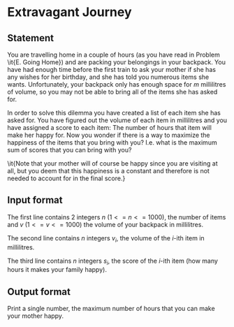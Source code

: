 # Extravagant Journey

## Statement

You are travelling home in a couple of hours (as you have read in Problem \it{E. Going Home}) and are packing your belongings in your backpack. You have had enough time before the first train to ask your mother if she has any wishes for her birthday, and she has told you numerous items she wants. Unfortunately, your backpack only has enough space for $m$ millilitres of volume, so you may not be able to bring all of the items she has asked for.


In order to solve this dilemma you have created a list of each item she has asked for. You have figured out the volume of each item in millilitres and you have assigned a score to each item: The number of hours that item will make her happy for. Now you wonder if there is a way to maximize the happiness of the items that you bring with you? I.e. what is the maximum sum of scores that you can bring with you?

\it{Note that your mother will of course be happy since you are visiting at all, but you deem that this happiness is a constant and therefore is not needed to account for in the final score.}

## Input format

The first line contains 2 integers $n$ ($1 <= n <= 1000$), the number of items and $v$ ($1 <= v <= 1000$) the volume of your backpack in millilitres.

The second line contains $n$ integers $v_i$, the volume of the $i$-ith item in millilitres.

The third line contains $n$ integers $s_i$, the score of the $i$-ith item (how many hours it makes your family happy).

## Output format

Print a single number, the maximum number of hours that you can make your mother happy.  
